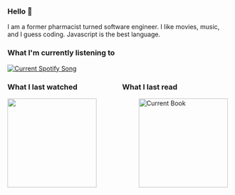 ### Hello 👋
I am a former pharmacist turned software engineer.
I like movies, music, and I guess coding.
Javascript is the best language.

<!--
**kennyvungo/kennyvungo** is a ✨ _special_ ✨ repository because its `README.md` (this file) appears on your GitHub profile.

Here are some ideas to get you started:

- 🔭 I’m currently working on ...
- 🌱 I’m currently learning ...
- 👯 I’m looking to collaborate on ...
- 🤔 I’m looking for help with ...
- 💬 Ask me about ...
- 📫 How to reach me: ...
- 😄 Pronouns: ...
- ⚡ Fun fact: ...
-->

### What I'm currently listening to
<a href="https://github.com/tthn0/Spotify-Readme">
  <img src="https://spotify-readme-kennyvungo.vercel.app/api" alt="Current Spotify Song">
</a>

### What I last watched &nbsp;&nbsp;&nbsp;&nbsp;&nbsp;&nbsp;&nbsp;&nbsp;&nbsp;&nbsp;&nbsp;&nbsp;&nbsp;&nbsp;&nbsp;&nbsp;&nbsp;&nbsp;&nbsp;&nbsp;&nbsp;&nbsp;&nbsp;&nbsp; What I last read
  <img src="https://m.media-amazon.com/images/M/MV5BMmM4YzJjZGMtNjQxMy00NjdlLWJjYTItZWZkYzdhOTdhNzFiXkEyXkFqcGdeQXVyMTMxODk2OTU@._V1_FMjpg_UX1000_.jpg" width="200">&nbsp;&nbsp;&nbsp;&nbsp;&nbsp;&nbsp;&nbsp;&nbsp;&nbsp;&nbsp;&nbsp;&nbsp;&nbsp;&nbsp;&nbsp;&nbsp;&nbsp;&nbsp;&nbsp;&nbsp;&nbsp;&nbsp;&nbsp;&nbsp;<img src="https://www.arts.gov/sites/default/files/images/best-we-could-cover-for-big-read.jpg" alt="Current Book" width="200">


